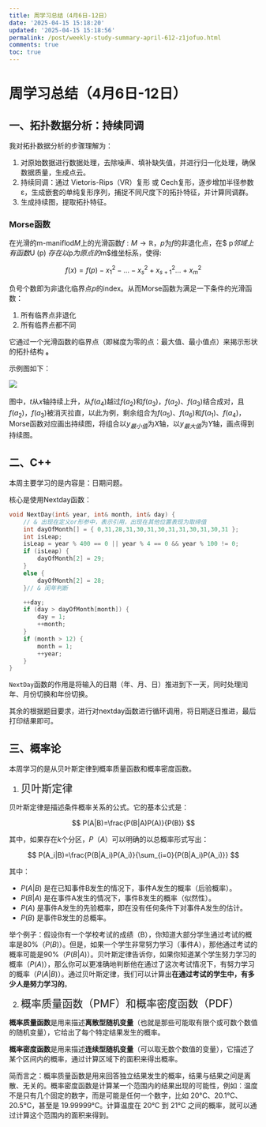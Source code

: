```yaml
---
title: 周学习总结（4月6日-12日）
date: '2025-04-15 15:18:20'
updated: '2025-04-15 15:18:56'
permalink: /post/weekly-study-summary-april-612-z1jofuo.html
comments: true
toc: true
---
```




# 周学习总结（4月6日-12日）

## 一、拓扑数据分析：持续同调

我对拓扑数据分析的步骤理解为：

1. 对原始数据进行数据处理，去除噪声、填补缺失值，并进行归一化处理，确保数据质量，生成点云。
2. 持续同调：通过 Vietoris-Rips（VR）复形 或 Cech复形，逐步增加半径参数ε，生成嵌套的单纯复形序列，捕捉不同尺度下的拓扑特征，并计算同调群。
3. 生成持续图，提取拓扑特征。

### Morse函数

在光滑的m-maniflod$M$上的光滑函数$f : M→ \mathbb{R}$，$p$为$f$的非退化点，在$ p$邻域上有函数$U (p) $存在以$p$为原点的$m$维坐标系，使得:

$$
f (x) = f (p)-x_1^2-…-x_s^2+x^2_{s+1}…+x_m^2
$$

负号个数即为非退化临界点$p$的index。从而Morse函数为满足一下条件的光滑函数：

1. 所有临界点非退化
2. 所有临界点都不同

它通过一个光滑函数的临界点（即梯度为零的点：最大值、最小值点）来揭示形状的拓扑结构 **。**

示例图如下：

![](https://mysynotebook.oss-cn-hongkong.aliyuncs.com/img/%E5%B1%8F%E5%B9%95%E6%88%AA%E5%9B%BE%202025-04-01%20104608.png)​

图中，$t$从$x$轴持续上升，从$f (a_4)$越过$f (a_2)$和$f(a_3)$，$f (a_2)$、$f(a_3)$结合成对，且$f (a_2)$，$f(a_3)$被消灭拉直，以此为例，剩余组合为$f (a_5)$、$f(a_6)$和$f (a_1)$、$f(a_4)$，Morse函数对应画出持续图，将组合以$y_{最小值}$为$X$轴，以$y_{最大值}$为$Y$轴，画点得到持续图。

## 二、C++

本周主要学习的是内容是：日期问题。

核心是使用Nextday函数：

```c++
void NextDay(int& year, int& month, int& day) {
	// & 出现在定义or形参中，表示引用，出现在其他位置表现为取缔值
	int dayOfMonth[] = { 0,31,28,31,30,31,30,31,31,30,31,30,31 };
	int isLeap;
	isLeap = year % 400 == 0 || year % 4 == 0 && year % 100 != 0;
	if (isLeap) {
		dayOfMonth[2] = 29;
	}
	else {
		dayOfMonth[2] = 28;
	}// & 闰年判断

	++day;
	if (day > dayOfMonth[month]) {
		day = 1;
		++month;
	}
	if (month > 12) {
		month = 1;
		++year;
	}
}
```

​`NextDay`​ 函数的作用是将输入的日期（年、月、日）推进到下一天，同时处理闰年、月份切换和年份切换。

其余的根据题目要求，进行对nextday函数进行循环调用，将日期逐日推进，最后打印结果即可。

## 三、概率论

本周学习的是从贝叶斯定律到概率质量函数和概率密度函数。

1. <span data-type="text" style="font-size: 21px;">贝叶斯定律</span>

贝叶斯定律是描述条件概率关系的公式。它的基本公式是：

$$
P(A|B)=\frac{P(B|A)P(A)}{P(B)}
$$

其中，如果存在$k$个分区，$P（A）$可以明确的以总概率形式写出：

$$
P(A_i|B)=\frac{P(B|A_i)P(A_i)}{\sum_{i=0}{P(B|A_i)P(A_i)}}
$$

其中：

* $P(A|B)$ 是在已知事件B发生的情况下，事件A发生的概率（后验概率）。
* $P(B|A)$ 是在事件A发生的情况下，事件B发生的概率（似然性）。
* $P(A)$ 是事件A发生的先验概率，即在没有任何条件下对事件A发生的估计。
* $P(B)$ 是事件B发生的总概率。

举个例子：假设你有一个学校考试的成绩（B），你知道大部分学生通过考试的概率是80%（$P(B)$）。但是，如果一个学生非常努力学习（事件A），那他通过考试的概率可能是90%（$P(B|A)$）。贝叶斯定律告诉你，如果你知道某个学生努力学习的概率（$P(A )$），那么你可以更准确地判断他在通过了这次考试情况下，有努力学习的概率（$P(A|B)$）。通过贝叶斯定律，我们可以计算出**在通过考试的学生中，有多少人是努力学习的**。

2. <span data-type="text" style="font-size: 21px;">概率质量函数（PMF）和概率密度函数（PDF）</span>

**概率质量函数**是用来描述**离散型随机变量**（也就是那些可能取有限个或可数个数值的随机变量），它给出了每个特定结果发生的概率。

**概率密度函数**是用来描述**连续型随机变量**（可以取无数个数值的变量），它描述了某个区间内的概率，通过计算区域下的面积来得出概率。

简而言之：概率质量函数是用来回答独立结果发生的概率，结果与结果之间是离散、无关的。概率密度函数是计算某一个范围内的结果出现的可能性，例如：温度不是只有几个固定的数字，而是可能是任何一个数字，比如 20°C、20.1°C、20.5°C，甚至是 19.99999°C。计算温度在 20°C 到 21°C 之间的概率，就可以通过计算这个范围内的面积来得到。
